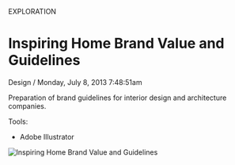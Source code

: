 <p class="type">EXPLORATION</p>

# Inspiring Home Brand Value and Guidelines

<p class="meta">Design  /  Monday, July 8, 2013 7:48:51am</p>

Preparation of brand guidelines for interior design and architecture companies.

Tools:
- Adobe Illustrator

![Inspiring Home Brand Value and Guidelines](https://farooq-agent.web.app/assets/images/works/large/DFN9VRZA_work_image.jpg)
